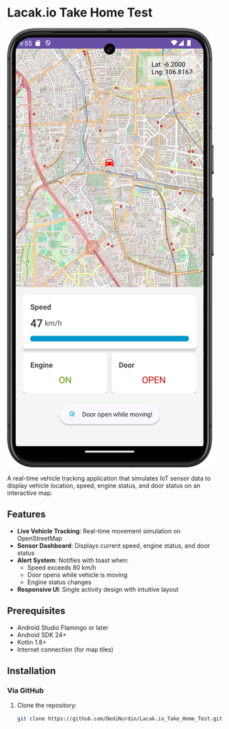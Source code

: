 # Lacak.io Take Home Test

![image alt](https://github.com/DediNurdin/Lacak.io_Take_Home_Test/blob/main/Screenshot_20250327_095553.png?raw=true)

A real-time vehicle tracking application that simulates IoT sensor data to display vehicle location, speed, engine status, and door status on an interactive map.

## Features

- **Live Vehicle Tracking**: Real-time movement simulation on OpenStreetMap
- **Sensor Dashboard**: Displays current speed, engine status, and door status
- **Alert System**: Notifies with toast when:
  - Speed exceeds 80 km/h
  - Door opens while vehicle is moving
  - Engine status changes
- **Responsive UI**: Single activity design with intuitive layout

## Prerequisites

- Android Studio Flamingo or later
- Android SDK 24+
- Kotlin 1.8+
- Internet connection (for map tiles)

## Installation

### Via GitHub

1. Clone the repository:
   ```bash
   git clone https://github.com/DediNurdin/Lacak.io_Take_Home_Test.git
